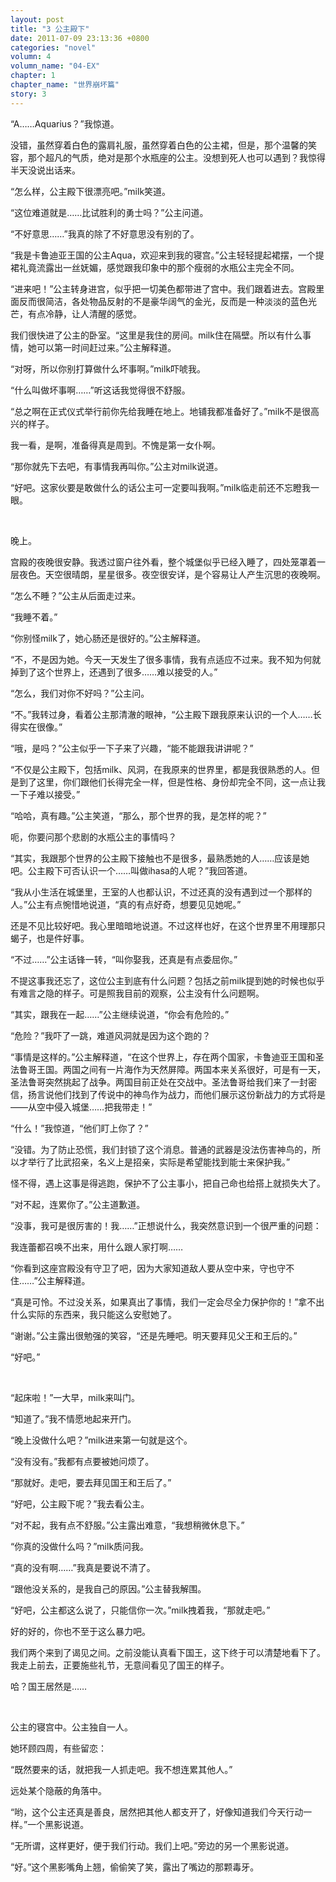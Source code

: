 ```yaml
---
layout: post
title: "3 公主殿下"
date: 2011-07-09 23:13:36 +0800
categories: "novel"
volumn: 4
volumn_name: "04-EX"
chapter: 1
chapter_name: "世界崩坏篇"
story: 3
---
```

“A……Aquarius？”我惊道。

没错，虽然穿着白色的露肩礼服，虽然穿着白色的公主裙，但是，那个温馨的笑容，那个超凡的气质，绝对是那个水瓶座的公主。没想到死人也可以遇到？我惊得半天没说出话来。

“怎么样，公主殿下很漂亮吧。”milk笑道。

“这位难道就是……比试胜利的勇士吗？”公主问道。

“不好意思……”我真的除了不好意思没有别的了。

“我是卡鲁迪亚王国的公主Aqua，欢迎来到我的寝宫。”公主轻轻提起裙摆，一个提裙礼竟流露出一丝妩媚，感觉跟我印象中的那个瘦弱的水瓶公主完全不同。

“进来吧！”公主转身进宫，似乎把一切美色都带进了宫中。我们跟着进去。宫殿里面反而很简洁，各处物品反射的不是豪华阔气的金光，反而是一种淡淡的蓝色光芒，有点冷静，让人清醒的感觉。

我们很快进了公主的卧室。“这里是我住的房间。milk住在隔壁。所以有什么事情，她可以第一时间赶过来。”公主解释道。

“对呀，所以你别打算做什么坏事啊。”milk吓唬我。

“什么叫做坏事啊……”听这话我觉得很不舒服。

“总之啊在正式仪式举行前你先给我睡在地上。地铺我都准备好了。”milk不是很高兴的样子。

我一看，是啊，准备得真是周到。不愧是第一女仆啊。

“那你就先下去吧，有事情我再叫你。”公主对milk说道。

“好吧。这家伙要是敢做什么的话公主可一定要叫我啊。”milk临走前还不忘瞪我一眼。

&nbsp;

晚上。

宫殿的夜晚很安静。我透过窗户往外看，整个城堡似乎已经入睡了，四处笼罩着一层夜色。天空很晴朗，星星很多。夜空很安详，是个容易让人产生沉思的夜晚啊。

“怎么不睡？”公主从后面走过来。

“我睡不着。”

“你别怪milk了，她心肠还是很好的。”公主解释道。

“不，不是因为她。今天一天发生了很多事情，我有点适应不过来。我不知为何就掉到了这个世界上，还遇到了很多……难以接受的人。”

“怎么，我们对你不好吗？”公主问。

“不。”我转过身，看着公主那清澈的眼神，“公主殿下跟我原来认识的一个人……长得实在很像。”

“哦，是吗？”公主似乎一下子来了兴趣，“能不能跟我讲讲呢？”

“不仅是公主殿下，包括milk、风洞，在我原来的世界里，都是我很熟悉的人。但是到了这里，你们跟他们长得完全一样，但是性格、身份却完全不同，这一点让我一下子难以接受。”

“哈哈，真有趣。”公主笑道，“那么，那个世界的我，是怎样的呢？”

呃，你要问那个悲剧的水瓶公主的事情吗？

“其实，我跟那个世界的公主殿下接触也不是很多，最熟悉她的人……应该是她吧。公主殿下可否认识一个……叫做ihasa的人呢？”我回答道。

“我从小生活在城堡里，王室的人也都认识，不过还真的没有遇到过一个那样的人。”公主有点惋惜地说道，“真的有点好奇，想要见见她呢。”

还是不见比较好吧。我心里暗暗地说道。不过这样也好，在这个世界里不用理那只蝎子，也是件好事。

“不过……”公主话锋一转，“叫你娶我，还真是有点委屈你。”

不提这事我还忘了，这位公主到底有什么问题？包括之前milk提到她的时候也似乎有难言之隐的样子。可是照我目前的观察，公主没有什么问题啊。

“其实，跟我在一起……”公主继续说道，“你会有危险的。”

“危险？”我吓了一跳，难道风洞就是因为这个跑的？

“事情是这样的。”公主解释道，“在这个世界上，存在两个国家，卡鲁迪亚王国和圣法鲁哥王国。两国之间有一片海作为天然屏障。两国本来关系很好，可是有一天，圣法鲁哥突然挑起了战争。两国目前正处在交战中。圣法鲁哥给我们来了一封密信，扬言说他们找到了传说中的神鸟作为战力，而他们展示这份新战力的方式将是——从空中侵入城堡……把我带走！”

“什么！”我惊道，“他们盯上你了？”

“没错。为了防止恐慌，我们封锁了这个消息。普通的武器是没法伤害神鸟的，所以才举行了比武招亲，名义上是招亲，实际是希望能找到能士来保护我。”

怪不得，遇上这事是得逃跑，保护不了公主事小，把自己命也给搭上就损失大了。

“对不起，连累你了。”公主道歉道。

“没事，我可是很厉害的！我……”正想说什么，我突然意识到一个很严重的问题：

我连蕾都召唤不出来，用什么跟人家打啊……

“你看到这座宫殿没有守卫了吧，因为大家知道敌人要从空中来，守也守不住……”公主解释道。

“真是可怜。不过没关系，如果真出了事情，我们一定会尽全力保护你的！”拿不出什么实际的东西来，我只能这么安慰她了。

“谢谢。”公主露出很勉强的笑容，“还是先睡吧。明天要拜见父王和王后的。”

“好吧。”

&nbsp;

“起床啦！”一大早，milk来叫门。

“知道了。”我不情愿地起来开门。

“晚上没做什么吧？”milk进来第一句就是这个。

“没有没有。”我都有点要被她问烦了。

“那就好。走吧，要去拜见国王和王后了。”

“好吧，公主殿下呢？”我去看公主。

“对不起，我有点不舒服。”公主露出难意，“我想稍微休息下。”

“你真的没做什么吗？”milk质问我。

“真的没有啊……”我真是要说不清了。

“跟他没关系的，是我自己的原因。”公主替我解围。

“好吧，公主都这么说了，只能信你一次。”milk拽着我，“那就走吧。”

好的好的，你也不至于这么暴力吧。

我们两个来到了谒见之间。之前没能认真看下国王，这下终于可以清楚地看下了。我走上前去，正要施些礼节，无意间看见了国王的样子。

哈？国王居然是……

&nbsp;

公主的寝宫中。公主独自一人。

她环顾四周，有些留恋：

“既然要来的话，就把我一人抓走吧。我不想连累其他人。”

远处某个隐蔽的角落中。

“哟，这个公主还真是善良，居然把其他人都支开了，好像知道我们今天行动一样。”一个黑影说道。

“无所谓，这样更好，便于我们行动。我们上吧。”旁边的另一个黑影说道。

“好。”这个黑影嘴角上翘，偷偷笑了笑，露出了嘴边的那颗毒牙。